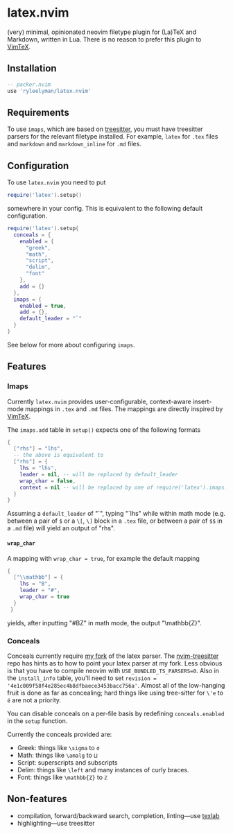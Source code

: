 # latex.nvim

(very) minimal, opinionated neovim filetype plugin for (La)TeX and Markdown, written in Lua.
There is no reason to prefer this plugin to [VimTeX](https://github.com/lervag/vimtex).

## Installation

```lua
-- packer.nvim
use 'ryleelyman/latex.nvim'
```

## Requirements

To use `imaps`, which are based on [treesitter](https://github.com/nvim-treesitter/nvim-treesitter),
you must have treesitter parsers for the relevant filetype installed.
For example, `latex` for `.tex` files
and `markdown` and `markdown_inline` for `.md` files.

## Configuration

To use `latex.nvim` you need to put

```lua
require('latex').setup()
```

somewhere in your config.
This is equivalent to the following default configuration.

```lua
require('latex').setup{
  conceals = {
    enabled = {
      "greek",
      "math",
      "script",
      "delim",
      "font"
    },
    add = {}
  },
  imaps = {
    enabled = true,
    add = {},
    default_leader = "`"
  }
}
```

See below for more about configuring `imaps`.

## Features

### Imaps

Currently `latex.nvim` provides user-configurable, context-aware insert-mode mappings
in `.tex` and `.md` files.
The mappings are directly inspired by [VimTeX](https://github.com/lervag/vimtex).

The `imaps.add` table in `setup()` expects one of the following formats

```lua
{
  ["rhs"] = "lhs",
  -- the above is equivalent to
  ["rhs"] = {
    lhs = "lhs",
    leader = nil, -- will be replaced by default_leader
    wrap_char = false,
    context = nil -- will be replaced by one of require('latex').imaps.tex_math_mode or require('latex').imaps.markdown_math_mode
  }
}
```

Assuming a `default_leader` of "\`", typing "\`lhs" while within math mode
(e.g. between a pair of `$` or a `\[`, `\]` block in a `.tex` file,
or between a pair of `$$` in a `.md` file)
will yield an output of "rhs".

#### `wrap_char`

A mapping with `wrap_char = true`,
for example the default mapping

```lua
{
  ["\\mathbb"] = {
    lhs = "B",
    leader = "#",
    wrap_char = true
  }
 }
 ```
 yields, after inputting "#BZ" in math mode, the output "\mathbb{Z}".
 
 ### Conceals
 
 Conceals currently require [my fork](https://github.com/ryleelyman/tree-sitter-latex) of the latex parser.
 The [nvim-treesitter](https://github.com/nvim-treesitter/nvim-treesitter) repo has hints as to how
 to point your latex parser at my fork.
 Less obvious is that you have to compile neovim with `USE_BUNDLED_TS_PARSERS=0`.
 Also in the `install_info` table, you'll need to set `revision = '4e1c009f58f4e285ec4b8dfbaece3453bacc756a'`.
 Almost all of the low-hanging fruit is done as far as concealing;
 hard things like using tree-sitter for `\'e` to `é` are not a priority.
 
 You can disable conceals on a per-file basis by redefining `conceals.enabled` in the `setup` function.
 
 Currently the conceals provided are:
 - Greek: things like `\sigma` to `σ`
 - Math: things like `\amalg` to `⨿`
 - Script: superscripts and subscripts
 - Delim: things like `\left` and many instances of curly braces.
 - Font: things like `\mathbb{Z}` to `ℤ`
 
 ## Non-features
 
 - compilation, forward/backward search, completion, linting—use [texlab](https://github.com/latex-lsp/texlab)
 - highlighting—use treesitter
